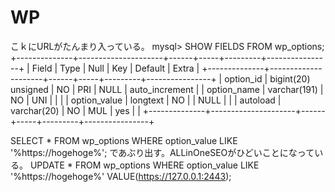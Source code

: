 # WP
こｋにURLがたんまり入っている。
mysql> SHOW FIELDS FROM wp_options;
+--------------+---------------------+------+-----+---------+----------------+
| Field        | Type                | Null | Key | Default | Extra          |
+--------------+---------------------+------+-----+---------+----------------+
| option_id    | bigint(20) unsigned | NO   | PRI | NULL    | auto_increment |
| option_name  | varchar(191)        | NO   | UNI |         |                |
| option_value | longtext            | NO   |     | NULL    |                |
| autoload     | varchar(20)         | NO   | MUL | yes     |                |
+--------------+---------------------+------+-----+---------+----------------+



SELECT * FROM wp_options WHERE option_value LIKE '%https://hogehoge%';
であぶり出す。ALLinOneSEOがひどいことになっている。
UPDATE * FROM wp_options WHERE option_value LIKE '%https://hogehoge%' VALUE(https://127.0.0.1:2443);
